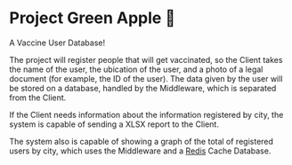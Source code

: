 Project Green Apple 🍏
=========================

A Vaccine User Database!

The project will register people that will get vaccinated, so the Client takes the name of the user, the ubication of the user, and a photo of a legal document (for example, the ID of the user). The data given by the user will be stored on a database, handled by the Middleware, which is separated from the Client.

If the Client needs information about the information registered by city, the system is capable of sending a XLSX report to the Client.

The system also is capable of showing a graph of the total of registered users by city, which uses the Middleware and a [Redis](https://redis.io/) Cache Database.
